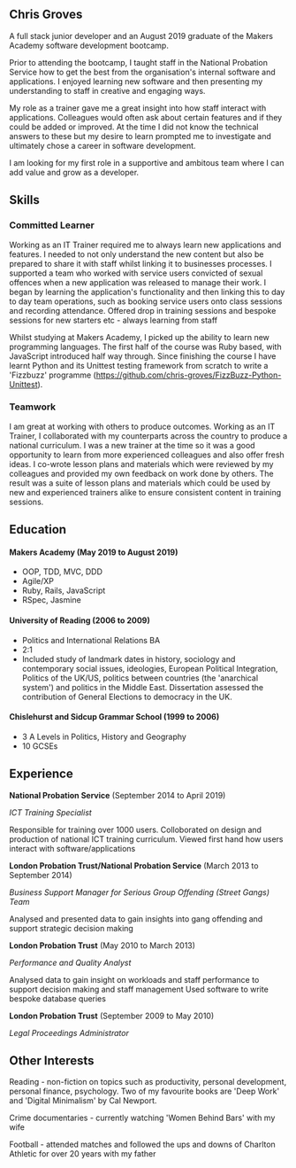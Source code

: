## Chris Groves

A full stack junior developer and an August 2019 graduate of the Makers Academy software development bootcamp. 

Prior to attending the bootcamp, I taught staff in the National Probation Service how to get the best from the organisation's internal software and applications. I enjoyed learning new software and then presenting my understanding to staff in creative and engaging ways.

My role as a trainer gave me a great insight into how staff interact with applications. Colleagues would often ask about certain features and if they could be added or improved. At the time I did not know the technical answers to these but my desire to learn prompted me to investigate and ultimately chose a career in software development.

I am looking for my first role in a supportive and ambitous team where I can add value and grow as a developer.

## Skills

### Committed Learner

Working as an IT Trainer required me to always learn new applications and features. I needed to not only understand the new content but also be prepared to share it with staff whilst linking it to businesses processes. I supported a team who worked with service users convicted of sexual offences when a new application was released to manage their work. I began by learning the application's functionality and then linking this to day to day team operations, such as booking service users onto class sessions and recording attendance. Offered drop in training sessions and bespoke sessions for new starters etc - always learning from staff

Whilst studying at Makers Academy, I picked up the ability to learn new programming languages. The first half of the course was Ruby based, with JavaScript introduced half way through. Since finishing the course I have learnt Python and its Unittest testing framework from scratch to write a 'Fizzbuzz' programme (https://github.com/chris-groves/FizzBuzz-Python-Unittest).

### Teamwork

I am great at working with others to produce outcomes. Working as an IT Trainer, I collaborated with my counterparts across the country to produce a national curriculum. I was a new trainer at the time so it was a good opportunity to learn from more experienced colleagues and also offer fresh ideas. I co-wrote lesson plans and materials which were reviewed by my colleagues and provided my own feedback on work done by others. The result was a suite of lesson plans and materials which could be used by new and experienced trainers alike to ensure consistent content in training sessions.

## Education

#### Makers Academy (May 2019 to August 2019)

- OOP, TDD, MVC, DDD
- Agile/XP
- Ruby, Rails, JavaScript
- RSpec, Jasmine

#### University of Reading (2006 to 2009)

- Politics and International Relations BA
- 2:1
- Included study of landmark dates in history, sociology and contemporary social issues, ideologies, European Political Integration, Politics of the UK/US, politics between countries (the 'anarchical system') and politics in the Middle East. Dissertation assessed the contribution of General Elections to democracy in the UK.

#### Chislehurst and Sidcup Grammar School (1999 to 2006)

- 3 A Levels in Politics, History and Geography
- 10 GCSEs

## Experience

**National Probation Service** (September 2014 to April 2019) 

*ICT Training Specialist*

Responsible for training over 1000 users.
Colloborated on design and production of national ICT training curriculum.
Viewed first hand how users interact with software/applications



**London Probation Trust/National Probation Service** (March 2013 to September 2014)   

*Business Support Manager for Serious Group Offending (Street Gangs) Team*

Analysed and presented data to gain insights into gang offending and support strategic decision making



**London Probation Trust** (May 2010 to March 2013) 

*Performance and Quality Analyst*  

Analysed data to gain insight on workloads and staff performance to support decision making and staff management
Used software to write bespoke database queries



**London Probation Trust** (September 2009 to May 2010)

*Legal Proceedings Administrator*

## Other Interests

Reading - non-fiction on topics such as productivity, personal development, personal finance, psychology. Two of my favourite books are 'Deep Work' and 'Digital Minimalism' by Cal Newport.

Crime documentaries - currently watching 'Women Behind Bars' with my wife

Football - attended matches and followed the ups and downs of Charlton Athletic for over 20 years with my father
